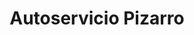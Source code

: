 ---
title: "Autoservicio Pizarro"
url: /hinojosa-del-duque/autoservicio-pizarro/
shop: comodidad
---
